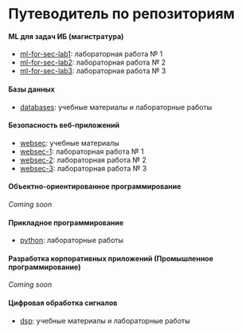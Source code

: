 # Путеводитель по репозиториям

#### ML для задач ИБ (магистратура)
- [ml-for-sec-lab1](https://github.com/itsecd/ml-for-sec-lab1): лабораторная работа № 1
- [ml-for-sec-lab2](https://github.com/itsecd/ml-for-sec-lab2): лабораторная работа № 2
- [ml-for-sec-lab3](https://github.com/itsecd/ml-for-sec-lab3): лабораторная работа № 3

#### Базы данных
- [databases](https://github.com/itsecd/databases): учебные материалы и лабораторные работы

#### Безопасность веб-приложений
- [websec](https://github.com/itsecd/websec): учебные материалы
- [websec-1](https://github.com/itsecd/websec-1): лабораторная работа № 1
- [websec-2](https://github.com/itsecd/websec-2): лабораторная работа № 2
- [websec-3](https://github.com/itsecd/websec-3): лабораторная работа № 3

#### Объектно-ориентированное программирование
*Coming soon*

#### Прикладное программирование
- [python](https://github.com/itsecd/python): лабораторные работы

#### Разработка корпоративных приложений (Промышленное программирование)
*Coming soon*

#### Цифровая обработка сигналов
- [dsp](https://github.com/itsecd/dsp): учебные материалы и лабораторные работы
